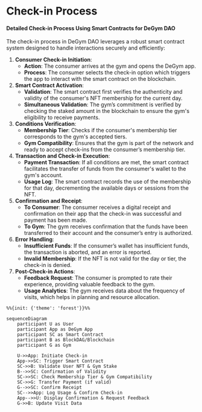 # Check-in Process

#### Detailed Check-in Process Using Smart Contracts for DeGym DAO

The check-in process in DeGym DAO leverages a robust smart contract system designed to handle interactions securely and efficiently:

1. **Consumer Check-in Initiation**:
   * **Action**: The consumer arrives at the gym and opens the DeGym app.
   * **Process**: The consumer selects the check-in option which triggers the app to interact with the smart contract on the blockchain.
2. **Smart Contract Activation**:
   * **Validation**: The smart contract first verifies the authenticity and validity of the consumer's NFT membership for the current day.
   * **Simultaneous Validation**: The gym’s commitment is verified by checking the staked amount in the blockchain to ensure the gym's eligibility to receive payments.
3. **Conditions Verification**:
   * **Membership Tier**: Checks if the consumer's membership tier corresponds to the gym's accepted tiers.
   * **Gym Compatibility**: Ensures that the gym is part of the network and ready to accept check-ins from the consumer’s membership tier.
4. **Transaction and Check-in Execution**:
   * **Payment Transaction**: If all conditions are met, the smart contract facilitates the transfer of funds from the consumer's wallet to the gym's account.
   * **Usage Log**: The smart contract records the use of the membership for that day, decrementing the available days or sessions from the NFT.
5. **Confirmation and Receipt**:
   * **To Consumer**: The consumer receives a digital receipt and confirmation on their app that the check-in was successful and payment has been made.
   * **To Gym**: The gym receives confirmation that the funds have been transferred to their account and the consumer’s entry is authorized.
6. **Error Handling**:
   * **Insufficient Funds**: If the consumer’s wallet has insufficient funds, the transaction is aborted, and an error is reported.
   * **Invalid Membership**: If the NFT is not valid for the day or tier, the check-in is denied.
7. **Post-Check-in Actions**:
   * **Feedback Request**: The consumer is prompted to rate their experience, providing valuable feedback to the gym.
   * **Usage Analytics**: The gym receives data about the frequency of visits, which helps in planning and resource allocation.

&#x20;

```mermaid
%%{init: {'theme': 'forest'}}%%

sequenceDiagram
    participant U as User
    participant App as DeGym App
    participant SC as Smart Contract
    participant B as BlockDAG/Blockchain
    participant G as Gym

    U->>App: Initiate Check-in
    App->>SC: Trigger Smart Contract
    SC->>B: Validate User NFT & Gym Stake
    B-->>SC: Confirmation of Validity
    SC->>SC: Check Membership Tier & Gym Compatibility
    SC->>G: Transfer Payment (if valid)
    G-->>SC: Confirm Receipt
    SC-->>App: Log Usage & Confirm Check-in
    App-->>U: Display Confirmation & Request Feedback
    G->>B: Update Visit Data

```
